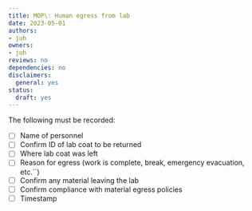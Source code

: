 ```yaml
---
title: MOP\: Human egress from lab
date: 2023-05-01
authors:
- juh
owners:
- juh
reviews: no
dependencies: no
disclaimers:
  general: yes
status:
  draft: yes
---
```


The following must be recorded:

- [ ] Name of personnel
- [ ] Confirm ID of lab coat to be returned
- [ ] Where lab coat was left
- [ ] Reason for egress (work is complete, break, emergency evacuation, etc.``)
- [ ] Confirm any material leaving the lab
- [ ] Confirm compliance with material egress policies
- [ ] Timestamp